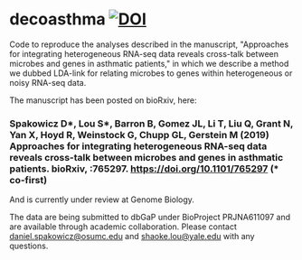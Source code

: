 # decoasthma [![DOI](https://zenodo.org/badge/255353495.svg)](https://zenodo.org/badge/latestdoi/255353495)
Code to reproduce the analyses described in the manuscript, "Approaches for integrating heterogeneous RNA-seq data reveals cross-talk between microbes and genes in asthmatic patients," in which we describe a method we dubbed LDA-link for relating microbes to genes within heterogeneous or noisy RNA-seq data. 

The manuscript has been posted on bioRxiv, here:

### Spakowicz D*, Lou S*, Barron B, Gomez JL, Li T, Liu Q, Grant N, Yan X, Hoyd R, Weinstock G, Chupp GL, Gerstein M (2019) Approaches for integrating heterogeneous RNA-seq data reveals cross-talk between microbes and genes in asthmatic patients. bioRxiv, :765297. https://doi.org/10.1101/765297 (* co-first)

 And is currently under review at Genome Biology.

The data are being submitted to dbGaP under BioProject PRJNA611097 and are available through academic collaboration. Please contact daniel.spakowicz@osumc.edu and shaoke.lou@yale.edu with any questions. 
